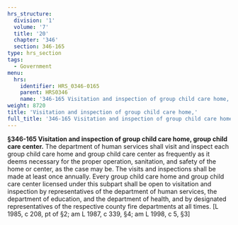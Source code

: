 ```yaml
---
hrs_structure:
  division: '1'
  volume: '7'
  title: '20'
  chapter: '346'
  section: 346-165
type: hrs_section
tags:
  - Government
menu:
  hrs:
    identifier: HRS_0346-0165
    parent: HRS0346
    name: '346-165 Visitation and inspection of group child care home,'
weight: 8720
title: 'Visitation and inspection of group child care home,'
full_title: '346-165 Visitation and inspection of group child care home,'
---
```

**§346-165 Visitation and inspection of group child care home, group child care center.** The department of human services shall visit and inspect each group child care home and group child care center as frequently as it deems necessary for the proper operation, sanitation, and safety of the home or center, as the case may be. The visits and inspections shall be made at least once annually. Every group child care home and group child care center licensed under this subpart shall be open to visitation and inspection by representatives of the department of human services, the department of education, and the department of health, and by designated representatives of the respective county fire departments at all times. [L 1985, c 208, pt of §2; am L 1987, c 339, §4; am L 1998, c 5, §3]